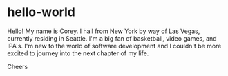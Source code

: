 # hello-world
Hello! 
My name is Corey. I hail from New York by way of Las Vegas, currently residing in Seattle. I'm a big fan of basketball, video games, and IPA's. I'm new to the world of software development and I couldn't be more excited to journey into the next chapter of my life. 

Cheers
